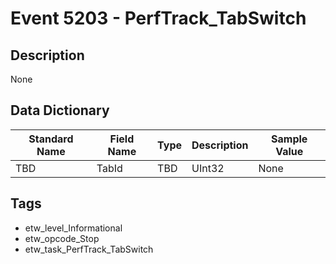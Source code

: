 # Event 5203 - PerfTrack_TabSwitch

## Description
None

## Data Dictionary
|Standard Name|Field Name|Type|Description|Sample Value|
|---|---|---|---|---|
|TBD|TabId|TBD|UInt32|None|None|

## Tags
* etw_level_Informational
* etw_opcode_Stop
* etw_task_PerfTrack_TabSwitch